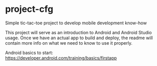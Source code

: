 # project-cfg
Simple tic-tac-toe project to develop mobile development know-how

This project will serve as an introduction to Android and Android Studio usage. Once we have an actual app to build and deploy, the readme will contain more info on what we need to know to use it properly.

Android basics to start:
https://developer.android.com/training/basics/firstapp
